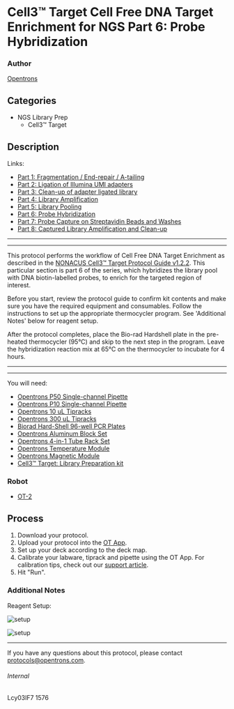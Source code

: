# Cell3™ Target Cell Free DNA Target Enrichment for NGS Part 6: Probe Hybridization

### Author
[Opentrons](http://www.opentrons.com/)

## Categories
* NGS Library Prep
    * Cell3™ Target

## Description
Links:
* [Part 1: Fragmentation / End-repair / A-tailing](./1576-part1)
* [Part 2: Ligation of Illumina UMI adapters](./1576-part2)
* [Part 3: Clean-up of adapter ligated library](./1576-part3)
* [Part 4: Library Amplification](./1576-part4)
* [Part 5: Library Pooling](./1576-part5)
* [Part 6: Probe Hybridization](./1576-part6)
* [Part 7: Probe Capture on Streptavidin Beads and Washes](./1576-part7)
* [Part 8: Captured Library Amplification and Clean-up](./1576-part8)
---
---

This protocol performs the workflow of Cell Free DNA Target Enrichment as described in the [NONACUS Cell3™ Target Protocol Guide v1.2.2](https://nonacus.com/wp-content/uploads/2019/05/Cell3Target_Protocol_v1.2.2.pdf). This particular section is part 6 of the series, which hybridizes the library pool with DNA biotin-labelled probes, to enrich for the targeted region of interest.

Before you start, review the protocol guide to confirm kit contents and make sure you have the required equipment and consumables. Follow the instructions to set up the appropriate thermocycler program. See 'Additional Notes' below for reagent setup.

After the protocol completes, place the Bio-rad Hardshell plate in the pre-heated thermocycler (95°C) and skip to the next step in the program. Leave the hybridization reaction mix at 65°C on the thermocycler to incubate for 4 hours.

---
---

You will need:

* [Opentrons P50 Single-channel Pipette](https://shop.opentrons.com/collections/hardware-modules/products/single-channel-electronic-pipette?variant=5984549077021)
* [Opentrons P10 Single-channel Pipette](https://shop.opentrons.com/collections/hardware-modules/products/single-channel-electronic-pipette?variant=5978967113757)
* [Opentrons 10 uL Tipracks](https://shop.opentrons.com/collections/opentrons-tips/products/opentrons-10ul-tips)
* [Opentrons 300 uL Tipracks](https://shop.opentrons.com/collections/opentrons-tips/products/opentrons-300ul-tips)
* [Biorad Hard-Shell 96-well PCR Plates](https://www.bio-rad.com/en-us/sku/hsp9601-hard-shell-96-well-pcr-plates-low-profile-thin-wall-skirted-white-clear?ID=hsp9601)
* [Opentrons Aluminum Block Set](https://shop.opentrons.com/collections/hardware-modules/products/aluminum-block-set)
* [Opentrons 4-in-1 Tube Rack Set](https://shop.opentrons.com/collections/racks-and-adapters/products/tube-rack-set-1)
* [Opentrons Temperature Module](https://shop.opentrons.com/products/tempdeck)
* [Opentrons Magnetic Module](https://shop.opentrons.com/products/magdeck)
* [Cell3™ Target: Library Preparation kit](https://nonacus.com/cell3tm-target/)

### Robot
* [OT-2](https://opentrons.com/ot-2)

## Process
1. Download your protocol.
2. Upload your protocol into the [OT App](https://opentrons.com/ot-app).
3. Set up your deck according to the deck map.
4. Calibrate your labware, tiprack and pipette using the OT App. For calibration tips, check out our [support article](https://support.opentrons.com/ot-2/getting-started-software-setup/deck-calibration).
5. Hit "Run".

### Additional Notes
Reagent Setup:

![setup](https://opentrons-protocol-library-website.s3.amazonaws.com/custom-README-images/1576/reagent_setup_part6.png)

![setup](https://opentrons-protocol-library-website.s3.amazonaws.com/custom-README-images/1576/reagent_setup_part6-2.png)

---

If you have any questions about this protocol, please contact protocols@opentrons.com.

###### Internal
Lcy03lF7
1576
